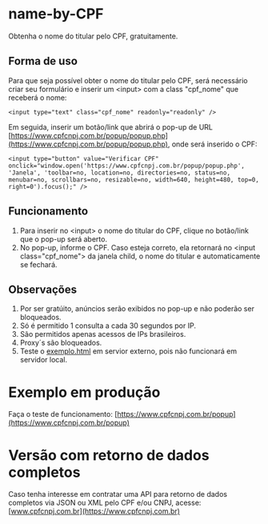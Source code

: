 # name-by-CPF

Obtenha o nome do titular pelo CPF, gratuitamente.

## Forma de uso

Para que seja possível obter o nome do titular pelo CPF, será necessário criar seu formulário e inserir um \<input> com a class "cpf_nome" que receberá o nome:

	<input type="text" class="cpf_nome" readonly="readonly" />
	
Em seguida, inserir um botão/link que abrirá o pop-up de URL [https://www.cpfcnpj.com.br/popup/popup.php](https://www.cpfcnpj.com.br/popup/popup.php), onde será inserido o CPF:
	
	<input type="button" value="Verificar CPF" onclick="window.open('https://www.cpfcnpj.com.br/popup/popup.php', 'Janela', 'toolbar=no, location=no, directories=no, status=no, menubar=no, scrollbars=no, resizable=no, width=640, height=480, top=0, right=0').focus();" />
	
## Funcionamento

1. Para inserir no \<input\> o nome do titular do CPF, clique no botão/link que o pop-up será aberto.
2. No pop-up, informe o CPF. Caso esteja correto, ela retornará no \<input class="cpf_nome"\> da janela child, o nome do titular e automaticamente se fechará.

## Observações

1. Por ser gratúito, anúncios serão exibidos no pop-up e não poderão ser bloqueados.
2. Só é permitido 1 consulta a cada 30 segundos por IP.
3. São permitidos apenas acessos de IPs brasileiros.
4. Proxy´s são bloqueados.
5. Teste o [exemplo.html](https://github.com/alissonlinneker/name-by-CPF/blob/master/exemplo.html) em servior externo, pois não funcionará em servidor local.

# Exemplo em produção

Faça o teste de funcionamento: [https://www.cpfcnpj.com.br/popup](https://www.cpfcnpj.com.br/popup)

# Versão com retorno de dados completos

Caso tenha interesse em contratar uma API para retorno de dados completos via JSON ou XML pelo CPF e/ou CNPJ, acesse: [www.cpfcnpj.com.br](https://www.cpfcnpj.com.br)
